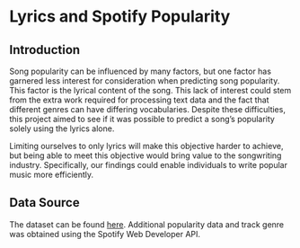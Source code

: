 # Lyrics and Spotify Popularity

## Introduction
Song popularity can be influenced by many factors, but one factor has garnered less interest for consideration when predicting song popularity. This factor is the lyrical content of the song. This lack of interest could stem from the extra work required for processing text data and the fact that different genres can have differing vocabularies. Despite these difficulties, this project aimed to see if it was possible to predict a song’s popularity solely using the lyrics alone. 

Limiting ourselves to only lyrics will make this objective harder to achieve, but being able to meet this objective would bring value to the songwriting industry. Specifically, our findings could enable individuals to write popular music more efficiently.


## Data Source
The dataset can be found [here](https://www.cs.cornell.edu/~arb/data/genius-expertise/). Additional popularity data and track genre was obtained using the Spotify Web Developer API. 
